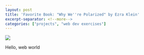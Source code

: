 ```yaml
---
layout: post
title: 'Favorite Book: "Why We''re Polarized" by Ezra Klein'
excerpt-separator: <!--more-->
categories: ["projects", "web dev exercises"]
---
```


<div class="post-image-right">
  <img src="https://www.aubookstore.com/images/product/medium/10422.jpg">
</div>

Hello, web world
